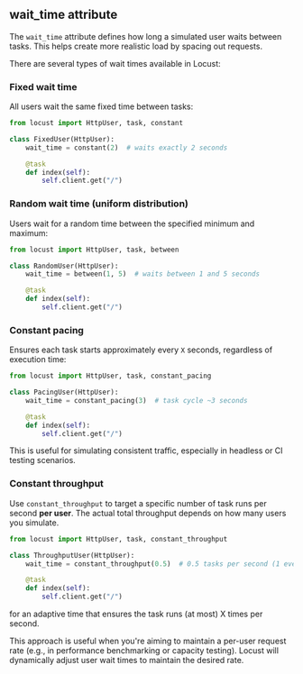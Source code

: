 ## wait_time attribute

The `wait_time` attribute defines how long a simulated user waits between tasks. This helps create more realistic load by spacing out requests.

There are several types of wait times available in Locust:

### Fixed wait time

All users wait the same fixed time between tasks:

```python
from locust import HttpUser, task, constant

class FixedUser(HttpUser):
    wait_time = constant(2)  # waits exactly 2 seconds

    @task
    def index(self):
        self.client.get("/")
```

### Random wait time (uniform distribution)

Users wait for a random time between the specified minimum and maximum:

```python
from locust import HttpUser, task, between

class RandomUser(HttpUser):
    wait_time = between(1, 5)  # waits between 1 and 5 seconds

    @task
    def index(self):
        self.client.get("/")
```

### Constant pacing

Ensures each task starts approximately every `X` seconds, regardless of execution time:

```python
from locust import HttpUser, task, constant_pacing

class PacingUser(HttpUser):
    wait_time = constant_pacing(3)  # task cycle ~3 seconds

    @task
    def index(self):
        self.client.get("/")
```

This is useful for simulating consistent traffic, especially in headless or CI testing scenarios.

### Constant throughput

Use `constant_throughput` to target a specific number of task runs per second **per user**. The actual total throughput depends on how many users you simulate.

```python
from locust import HttpUser, task, constant_throughput

class ThroughputUser(HttpUser):
    wait_time = constant_throughput(0.5)  # 0.5 tasks per second (1 every 2 seconds)

    @task
    def index(self):
        self.client.get("/")
```

for an adaptive time that ensures the task runs (at most) X times per second.

This approach is useful when you're aiming to maintain a per-user request rate (e.g., in performance benchmarking or capacity testing). Locust will dynamically adjust user wait times to maintain the desired rate.
